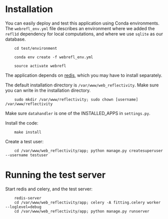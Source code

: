 # Installation
You can easily deploy and test this application using Conda environments. The ``webrefl_env.yml`` file describes
an environment where we added the ``refl1d`` dependency for local computations, and where we use ``sqlite`` as our database.

        cd test/environment
        
        conda env create -f webrefl_env.yml

        source activate webrefl

The application depends on [redis](https://redis.io/), which you may have to install separately.

The default installation directory is ``/var/www/web_reflectivity``.
Make sure you can write in the installation directory.

        sudo mkdir /var/www/reflectivity; sudo chown [username] /var/www/reflectivity

Make sure ``datahandler`` is one of the INSTALLED_APPS in ``settings.py``.

Install the code:

        make install

Create a test user:

        cd /var/www/web_reflectivity/app; python manage.py createsuperuser --username testuser


# Running the test server
Start redis and celery, and the test server:

        redis-server
        cd /var/www/web_reflectivity/app; celery -A fitting.celery worker --loglevel=debug
        cd /var/www/web_reflectivity/app; python manage.py runserver
